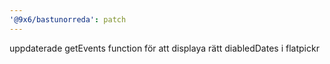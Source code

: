 ```yaml
---
'@9x6/bastunorreda': patch
---
```


uppdaterade getEvents function för att displaya rätt diabledDates i flatpickr
